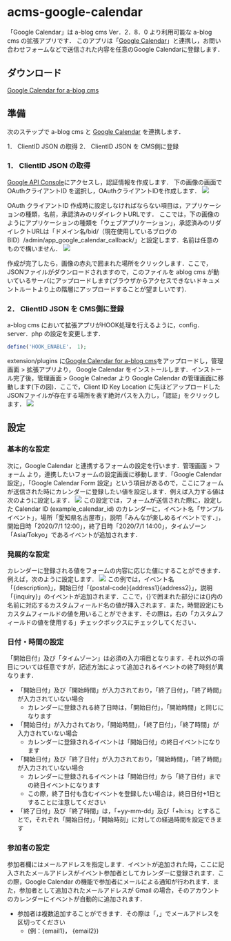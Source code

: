 # acms-google-calendar
「Google Calendar」は a-blog cms Ver．2．8．0 より利用可能な a-blog cms の拡張アプリです． このアプリは「[Google Calendar](https://www．google．com/calendar/about/)」と連携し，お問い合わせフォームなどで送信された内容を任意のGoogle Calendarに登録します．

## ダウンロード
[Google Calendar for a-blog cms](https://github．com/appleple/acms-google-calendar/raw/master/build/GoogleCalendar．zip)

## 準備
次のステップで a-blog cms と [Google Calendar](https://www．google．com/calnedar/about/) を連携します．

1． ClientID JSON の取得
2． ClientID JSON を CMS側に登録

### 1． ClientID JSON の取得
[Google API Console](https://console．developers．google．com/)にアクセスし，認証情報を作成します．
下の画像の画面で OAuthクライアントID を選択し，OAuthクライアントIDを作成します．
<img src="．/images/select_key_type．png" />

OAuth クライアントID 作成時に設定しなければならない項目は，アプリケーションの種類，名前，承認済みのリダイレクトURLです．
ここでは，下の画像のようにアプリケーションの種類を「ウェブアプリケーション」，承認済みのリダイレクトURLは「ドメイン名/bid/（現在使用しているブログのBID）/admin/app_google_calendar_callback/」と設定します．名前は任意のもので構いません．
<img src="．/images/setting_oauth_json．png" />

作成が完了したら，画像の赤丸で囲まれた場所をクリックします．ここで，JSONファイルがダウンロードされますので，このファイルを ablog cms が動いているサーバにアップロードします(ブラウザからアクセスできないドキュメントルートより上の階層にアップロードすることが望ましいです)．

### 2． ClientID JSON を CMS側に登録
a-blog cms において拡張アプリがHOOK処理を行えるように，config．server．php の設定を変更します．
```php
define('HOOK_ENABLE'， 1);
```

extension/plugins に[Google Calendar for a-blog cms](https://github．com/appleple/acms-google-calendar/raw/master/build/GoogleCalendar．zip)をアップロードし，管理画面 > 拡張アプリより， Google Calendar をインストールします．インストール完了後，管理画面 > Google Calnedar より Google Calendar の管理画面に移動します(下の図)．ここで，Client ID Key Location に先ほどアップロードしたJSONファイルが存在する場所を表す絶対パスを入力し，「認証」をクリックします．
<img src="．/images/acms_setting_oauth．png" />

## 設定
### 基本的な設定
次に，Google Calendar と連携するフォームの設定を行います．管理画面 > フォーム より，連携したいフォームの設定画面に移動します．「Google Calendar 設定」，「Google Calendar Form 設定」という項目があるので，ここにフォームが送信された時にカレンダーに登録したい値を設定します．例えば入力する値は次のように設定します．
<img src="．/images/setting_example1．png" />
この設定では，フォームが送信された際に，設定した Calendar ID (example_calendar_id) のカレンダーに，イベント名「サンプルイベント」，場所「愛知県名古屋市」，説明「みんなが楽しめるイベントです．」，開始日時「2020/7/1 12:00」，終了日時「2020/7/1 14:00」，タイムゾーン「Asia/Tokyo」であるイベントが追加されます．

### 発展的な設定
カレンダーに登録される値をフォームの内容に応じた値にすることができます．例えば，次のように設定します．
<img src="．/images/setting_example2．png" />
この例では，イベント名「{description}」，開始日付「{postal-code}{address1}{address2}」，説明「{inquiry}」のイベントが追加されます．ここで，{}で囲まれた部分には{}内の名前に対応するカスタムフィールド名の値が挿入されます．また，時間設定にもカスタムフィールドの値を用いることができます．その際は，右の「カスタムフィールドの値を使用する」チェックボックスにチェックしてください．

### 日付・時間の設定
「開始日付」及び「タイムゾーン」は必須の入力項目となります．それ以外の項目については任意ですが，記述方法によって追加されるイベントの終了時刻が異なります．
- 「開始日付」及び「開始時間」が入力されており，「終了日付」，「終了時間」が入力されていない場合
    - カレンダーに登録される終了日時は，「開始日付」，「開始時間」と同じになります
- 「開始日付」が入力されており，「開始時間」，「終了日付」，「終了時間」が入力されていない場合
    - カレンダーに登録されるイベントは「開始日付」の終日イベントになります
- 「開始日付」及び「終了日付」が入力されており，「開始時間」，「終了時間」が入力されていない場合
    - カレンダーに登録されるイベントは「開始日付」から「終了日付」までの終日イベントになります
    - この際，終了日付も含むイベントを登録したい場合は，終日日付+1日とすることに注意してください
- 「終了日付」及び「終了時間」は，「+yy-mm-dd」及び「+h:i:s」とすることで，それぞれ「開始日付」，「開始時刻」に対しての経過時間を設定できます

### 参加者の設定
参加者欄にはメールアドレスを指定します．イベントが追加された時，ここに記入されたメールアドレスがイベント参加者としてカレンダーに登録されます．この際，Google Calendar の機能で参加者にメールによる通知が行われます．また，参加者として追加されたメールアドレスが Gmail の場合，そのアカウントのカレンダーにイベントが自動的に追加されます．
- 参加者は複数追加することができます．その際は「，」でメールアドレスを区切ってください
    - (例：{email1}， {email2})